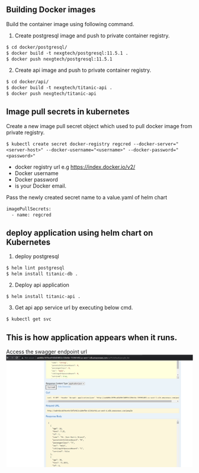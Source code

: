 
## Building Docker images
Build the container image using following command.

1. Create postgresql image and push to private container registry.
```
$ cd docker/postgresql/
$ docker build -t nexgtech/postgresql:11.5.1 .
$ docker push nexgtech/postgresql:11.5.1
```

2. Create api image and push to private container registry.
```
$ cd docker/api/ 
$ docker build -t nexgtech/titanic-api .
$ docker push nexgtech/titanic-api
```


## Image pull secrets in kubernetes

Create a new image pull secret object which used to pull docker image from private registry. 
```
$ kubectl create secret docker-registry regcred --docker-server="<server-host>" --docker-username="<username>" --docker-password="<password>"
```
* <server-host> docker registry url e.g https://index.docker.io/v2/
* <username> Docker username
* <password> Docker password
* <email> is your Docker email.

Pass the newly created secret name to a value.yaml of helm chart
```
imagePullSecrets:
  - name: regcred
```

## deploy application using helm chart on Kubernetes
1. deploy postgresql
```
$ helm lint postgresql
$ helm install titanic-db . 
```

2. Deploy api application 
```
$ helm install titanic-api .
```

3. Get api app service url by executing below cmd.
```
$ kubectl get svc
```

## This is how application appears when it runs.
Access the swagger endpoint url
![alt text](./screenshot_api_01.png)
